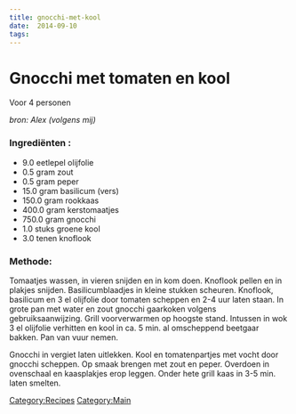 ```yaml
---
title: gnocchi-met-kool
date:  2014-09-10
tags:
---
```

Gnocchi met tomaten en kool
===========================

Voor 4 personen

*bron: Alex (volgens mij)*

### Ingrediënten :

-   9.0 eetlepel olijfolie
-   0.5 gram zout
-   0.5 gram peper
-   15.0 gram basilicum (vers)
-   150.0 gram rookkaas
-   400.0 gram kerstomaatjes
-   750.0 gram gnocchi
-   1.0 stuks groene kool
-   3.0 tenen knoflook

### Methode:

Tomaatjes wassen, in vieren snijden en in kom doen. Knoflook pellen en
in plakjes snijden. Basilicumblaadjes in kleine stukken scheuren.
Knoflook, basilicum en 3 el olijfolie door tomaten scheppen en 2-4 uur
laten staan. In grote pan met water en zout gnocchi gaarkoken volgens
gebruiksaanwijzing. Grill voorverwarmen op hoogste stand. Intussen in
wok 3 el olijfolie verhitten en kool in ca. 5 min. al omscheppend
beetgaar bakken. Pan van vuur nemen.

Gnocchi in vergiet laten uitlekken. Kool en tomatenpartjes met vocht
door gnocchi scheppen. Op smaak brengen met zout en peper. Overdoen in
ovenschaal en kaasplakjes erop leggen. Onder hete grill kaas in 3-5 min.
laten smelten.

<Category:Recipes> <Category:Main>

